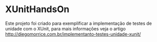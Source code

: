 # XUnitHandsOn
Este projeto foi criado para exemplificar a implementação de testes de unidade com o XUnit, 
para mais informações veja o artigo http://diegomorrice.com.br/implementanto-testes-unidade-xunit/

